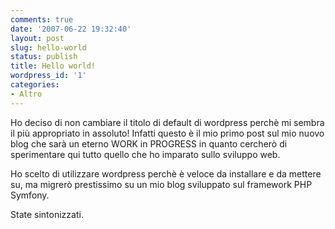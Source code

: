 ```yaml
---
comments: true
date: '2007-06-22 19:32:40'
layout: post
slug: hello-world
status: publish
title: Hello world!
wordpress_id: '1'
categories:
- Altro
---
```


Ho deciso di non cambiare il titolo di default di wordpress perchè mi sembra il più appropriato in assoluto! Infatti questo è il mio primo post sul mio nuovo blog che sarà un eterno WORK in PROGRESS in quanto cercherò di sperimentare qui tutto quello che ho imparato sullo sviluppo web.

Ho scelto di utilizzare wordpress perchè è veloce da installare e da mettere su, ma migrerò prestissimo su un mio blog sviluppato sul framework PHP Symfony.

State sintonizzati.

